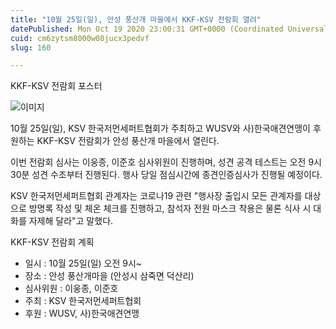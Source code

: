 ```yaml
---
title: "10월 25일(일), 안성 풍산개 마을에서 KKF-KSV 전람회 열려"
datePublished: Mon Oct 19 2020 23:00:31 GMT+0000 (Coordinated Universal Time)
cuid: cm6zytsm8000w08jucx3pedvf
slug: 160

---
```



KKF-KSV 전람회 포스터

![이미지](https://cdn.hashnode.com/res/hashnode/image/upload/v1739247116005/1c04a13a-9346-4099-9a70-a031b926a67f.jpeg)

10월 25일(일), KSV 한국저먼세퍼트협회가 주최하고 WUSV와 사)한국애견연맹이 후원하는 KKF-KSV 전람회가 안성 풍산개 마을에서 열린다.

이번 전람회 심사는 이웅종, 이준호 심사위원이 진행하며, 성견 공격 테스트는 오전 9시 30분 성견 수조부터 진행된다. 행사 당일 점심시간에 종견인증심사가 진행될 예정이다.

KSV 한국저먼세퍼트협회 관계자는 코로나19 관련 "행사장 출입시 모든 관계자를 대상으로 방명록 작성 및 체온 체크를 진행하고, 참석자 전원 마스크 착용은 물론 식사 시 대화를 자제해 달라"고 말했다.

KKF-KSV 전람회 계획

- 일시 : 10월 25일(일) 오전 9시~
- 장소 : 안성 풍산개마을 (안성시 삼죽면 덕산리)
- 심사위원 : 이웅종, 이준호
- 주최 : KSV 한국저먼세퍼트협회
- 후원 : WUSV, 사)한국애견연맹